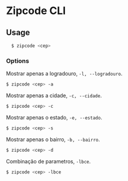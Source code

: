 # Zipcode CLI

## Usage

```bash
  $ zipcode <cep>
```

### Options

Mostrar apenas a logradouro, `-l, --logradouro`.

```bash
$ zipcode <cep> -a
```

Mostrar apenas a cidade, `-c, --cidade`.

```bash
$ zipcode <cep> -c
```
  
Mostrar apenas o estado, `-e, --estado`.

```bash
$ zipcode <cep> -s
```

Mostrar apenas o bairro, `-b, --bairro`.

```bash
$ zipcode <cep> -d
```

Combinação de parametros, `-lbce`.

```bash
$ zipcode <cep> -lbce
```